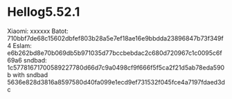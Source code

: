 # Hellog5.52.1
Xiaomi:
xxxxxx 
Batot:
710bbf7de68c15602dbfef803b28a5e7ef18ae16e9bbdda23896847b73f349f4
Eslam:
e6b262bd8e70b069db5b971035d77bccbebdac2c680d720967c1c0095c6f69a6
sndbad:
1c57781671700589227780d66d7c9a0498cf9f666f5f5ca2f21d5ab78eda590b
with sndbad
5636e828d3816a8597580d40fa099e1ecd9ef731532f045fce4a7197fdaed3dc
